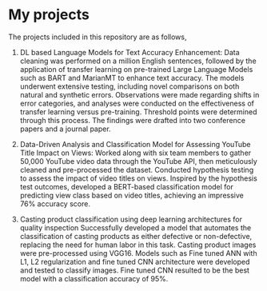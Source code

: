 # My projects

The projects included in this repository are as follows,

1. DL based Language Models for Text Accuracy Enhancement:                                                                                   Data cleaning was performed on a million English sentences, followed by the application of transfer learning on pre-trained Large Language Models such as BART and MarianMT to enhance text accuracy. The models underwent extensive testing, including novel comparisons on both natural and synthetic errors. Observations were made regarding shifts in error categories, and analyses were conducted on the effectiveness of transfer learning versus pre-training. Threshold points were determined through this process. The findings were drafted into two conference papers and a journal paper.
   
2. Data-Driven Analysis and Classification Model for Assessing YouTube Title Impact on Views:
Worked along with six team members to gather 50,000 YouTube video data through the YouTube API, then meticulously cleaned and pre-processed the dataset. Conducted hypothesis testing to assess the impact of video titles on views. Inspired by the hypothesis test outcomes, developed a BERT-based classification model for predicting view class based on video titles, achieving an impressive 76% accuracy score.

3. Casting product classification using deep learning architectures for quality inspection
Successfully developed a model that automates the classification of casting products as either defective or non-defective, replacing the need for human labor in this task. Casting product images were pre-processed using VGG16. Models such as Fine tuned ANN with L1, L2 regularization and fine tuned CNN architecture were developed and tested to classify images. Fine tuned CNN resulted to be the best model with a classification accuracy of 95%.





